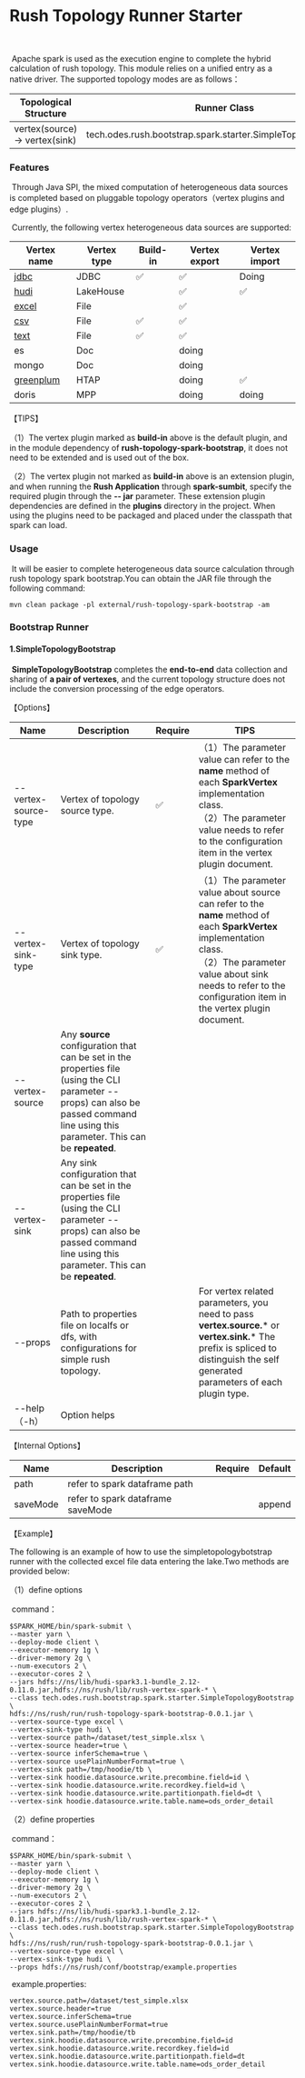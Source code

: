 # Rush Topology Runner Starter

​	

​		Apache spark is used as the execution engine to complete the hybrid calculation of rush topology. This module relies on a unified entry as a native driver. The supported topology modes are as follows：

| Topological Structure          | Runner Class                                                 |
| ------------------------------ | ------------------------------------------------------------ |
| vertex(source) -> vertex(sink) | tech.odes.rush.bootstrap.spark.starter.SimpleTopologyBootstrap |




### Features

​		Through Java SPI, the mixed computation of heterogeneous data sources is completed based on pluggable topology operators（vertex plugins and edge plugins）.

​		Currently, the following vertex heterogeneous data sources are supported:

| Vertex name                                                  | Vertex type | Build-in | Vertex export | Vertex import |
| ------------------------------------------------------------ | ----------- | -------- | ------------- | ------------- |
| [jdbc](../../rush-topology/rush-vertex/rush-vertex-spark/docs/jdbc/vertex_jdbc.md) | JDBC        | ✅        | ✅             | Doing         |
| [hudi](../../plugins/spark/vertex/lakehouse/rush-vertex-spark-hudi/docs/vertex_hudi.md) | LakeHouse   |          | ✅             | ✅             |
| [excel](../../plugins/spark/vertex/file/rush-vertex-spark-excel/docs/vertex_excel.md) | File        |          | ✅             |               |
| [csv](../../rush-topology/rush-vertex/rush-vertex-spark/docs/file/vertex_csv.md) | File        | ✅        | ✅             |               |
| [text](../../rush-topology/rush-vertex/rush-vertex-spark/docs/file/vertex_text.md) | File        | ✅        | ✅             |               |
| es                                                           | Doc         |          | doing         |               |
| mongo                                                        | Doc         |          | doing         |               |
| [greenplum](../../plugins/spark/vertex/lakehouse/rush-vertex-spark-gpdb/docs/vertex_gpdb.md) | HTAP        |          | doing         | ✅             |
| doris                                                        | MPP         |          | doing         | doing         |

【TIPS】

（1）The vertex plugin marked as **build-in** above is the default plugin, and in the module dependency of **rush-topology-spark-bootstrap**, it does not need to be extended and is used out of the box.

（2）The vertex plugin not marked as **build-in** above is an extension plugin, and when running the **Rush Application** through **spark-sumbit**, specify the required plugin through the **-- jar** parameter. These extension plugin dependencies are defined in the **plugins** directory in the project. When using the plugins need to be packaged and placed under the classpath that spark can load.





### Usage

​		It will be easier to complete heterogeneous data source calculation through rush topology spark bootstrap.You can obtain the JAR file through the following command:

```shell
mvn clean package -pl external/rush-topology-spark-bootstrap -am
```





### Bootstrap Runner

#### 1.SimpleTopologyBootstrap

​		**SimpleTopologyBootstrap** completes the **end-to-end** data collection and sharing of **a pair of vertexes**, and the current topology structure does not include the conversion processing of the edge operators.

【Options】

| Name                 | Description                                                  | Require | TIPS                                                         |
| -------------------- | ------------------------------------------------------------ | ------- | ------------------------------------------------------------ |
| --vertex-source-type | Vertex of topology source type.                              | ✅       | （1）The parameter value can refer to the **name** method of each **SparkVertex** implementation class.<br/>（2）The parameter value needs to refer to the configuration item in the vertex plugin document. |
| --vertex-sink-type   | Vertex of topology sink type.                                | ✅       | （1）The parameter value about source can refer to the **name** method of each **SparkVertex** implementation class.<br/>（2）The parameter value about sink needs to refer to the configuration item in the vertex plugin document. |
| --vertex-source      | Any **source** configuration that can be set in the properties file (using the CLI parameter --props) can also be passed command line using this parameter. This can be **repeated**. |         |                                                              |
| --vertex-sink        | Any sink configuration that can be set in the properties file (using the CLI parameter --props) can also be passed command line using this parameter. This can be **repeated**. |         |                                                              |
| --props              | Path to properties file on localfs or dfs, with configurations for simple rush topology. |         | For vertex related parameters, you need to pass **vertex.source.*** or **vertex.sink.*** The prefix is spliced to distinguish the self generated parameters of each plugin type. |
| --help（-h）         | Option helps                                                 |         |                                                              |

【Internal Options】

| Name     | Description                       | Require | Default |
| -------- | --------------------------------- | ------- | ------- |
| path     | refer to spark dataframe path     |         |         |
| saveMode | refer to spark dataframe saveMode |         | append  |

【Example】

The following is an example of how to use the simpletopologybotstrap runner with the collected excel file data entering the lake.Two methods are provided below:

（1）define options

​		command：

```shell
$SPARK_HOME/bin/spark-submit \
--master yarn \
--deploy-mode client \
--executor-memory 1g \
--driver-memory 2g \
--num-executors 2 \
--executor-cores 2 \
--jars hdfs://ns/lib/hudi-spark3.1-bundle_2.12-0.11.0.jar,hdfs://ns/rush/lib/rush-vertex-spark-* \
--class tech.odes.rush.bootstrap.spark.starter.SimpleTopologyBootstrap \
hdfs://ns/rush/run/rush-topology-spark-bootstrap-0.0.1.jar \
--vertex-source-type excel \
--vertex-sink-type hudi \
--vertex-source path=/dataset/test_simple.xlsx \
--vertex-source header=true \
--vertex-source inferSchema=true \
--vertex-source usePlainNumberFormat=true \
--vertex-sink path=/tmp/hoodie/tb \
--vertex-sink hoodie.datasource.write.precombine.field=id \
--vertex-sink hoodie.datasource.write.recordkey.field=id \
--vertex-sink hoodie.datasource.write.partitionpath.field=dt \
--vertex-sink hoodie.datasource.write.table.name=ods_order_detail
```

（2）define properties

​		command：

```shell
$SPARK_HOME/bin/spark-submit \
--master yarn \
--deploy-mode client \
--executor-memory 1g \
--driver-memory 2g \
--num-executors 2 \
--executor-cores 2 \
--jars hdfs://ns/lib/hudi-spark3.1-bundle_2.12-0.11.0.jar,hdfs://ns/rush/lib/rush-vertex-spark-* \
--class tech.odes.rush.bootstrap.spark.starter.SimpleTopologyBootstrap \
hdfs://ns/rush/run/rush-topology-spark-bootstrap-0.0.1.jar \
--vertex-source-type excel \
--vertex-sink-type hudi \
--props hdfs://ns/rush/conf/bootstrap/example.properties
```

​		example.properties:

```properties
vertex.source.path=/dataset/test_simple.xlsx
vertex.source.header=true
vertex.source.inferSchema=true
vertex.source.usePlainNumberFormat=true
vertex.sink.path=/tmp/hoodie/tb
vertex.sink.hoodie.datasource.write.precombine.field=id
vertex.sink.hoodie.datasource.write.recordkey.field=id
vertex.sink.hoodie.datasource.write.partitionpath.field=dt
vertex.sink.hoodie.datasource.write.table.name=ods_order_detail
```

